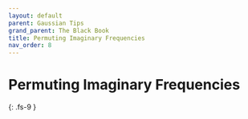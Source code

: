 ```yaml
---
layout: default
parent: Gaussian Tips
grand_parent: The Black Book
title: Permuting Imaginary Frequencies
nav_order: 8
---
```


# Permuting Imaginary Frequencies
{: .fs-9 }